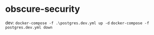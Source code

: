 # obscure-security

dev:
    ```docker-compose -f .\postgres.dev.yml up -d```
	 ```docker-compose -f postgres.dev.yml down```